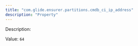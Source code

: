```yaml
---
title: "com.glide.ensurer.partitions.cmdb_ci_ip_address"
description: "Property"
---
```


Description: 

Value: `64`